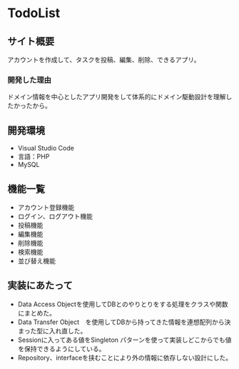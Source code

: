 # TodoList

## サイト概要
アカウントを作成して、タスクを投稿、編集、削除、できるアプリ。

### 開発した理由
ドメイン情報を中心としたアプリ開発をして体系的にドメイン駆動設計を理解したかったから。

## 開発環境
- Visual Studio Code
- 言語：PHP
- MySQL

## 機能一覧
- アカウント登録機能
- ログイン、ログアウト機能
- 投稿機能
- 編集機能
- 削除機能
- 検索機能
- 並び替え機能

## 実装にあたって
- Data Access Objectを使用してDBとのやりとりをする処理をクラスや関数にまとめた。
- Data Transfer Object　を使用してDBから持ってきた情報を連想配列から決まった型に入れ直した。
- Sessionに入ってある値をSingleton パターンを使って実装しどこからでも値を保持できるようにしている。
- Repository、interfaceを挟むことにより外の情報に依存しない設計にした。
